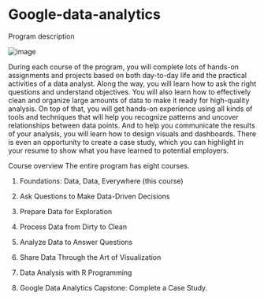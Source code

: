 # Google-data-analytics
Program description 

![image](https://user-images.githubusercontent.com/70613002/158934468-b4f39525-4386-4f45-88dc-b19e562c8cc6.png)

During each course of the program, you will complete lots of hands-on assignments and projects based on both day-to-day life and the practical activities of a data analyst. Along the way, you will learn how to ask the right questions and understand objectives. You will also learn how to effectively clean and organize large amounts of data to make it ready for high-quality analysis. On top of that, you will get hands-on experience using all kinds of tools and techniques that will help you recognize patterns and uncover relationships between data points. And to help you communicate the results of your analysis, you will learn how to design visuals and dashboards. There is even an opportunity to create a case study, which you can highlight in your resume to show what you have learned to potential employers. 

Course overview
The entire program has eight courses. 

1. Foundations: Data, Data, Everywhere (this course)

2. Ask Questions to Make Data-Driven Decisions

3. Prepare Data for Exploration

4. Process Data from Dirty to Clean

5. Analyze Data to Answer Questions

6. Share Data Through the Art of Visualization 

7. Data Analysis with R Programming 

8. Google Data Analytics Capstone: Complete a Case Study.
